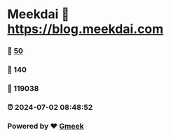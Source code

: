 # Meekdai :link: https://blog.meekdai.com 
### :page_facing_up: [50](https://blog.meekdai.com/tag.html) 
### :speech_balloon: 140 
### :hibiscus: 119038 
### :alarm_clock: 2024-07-02 08:48:52 
### Powered by :heart: [Gmeek](https://github.com/Meekdai/Gmeek)
